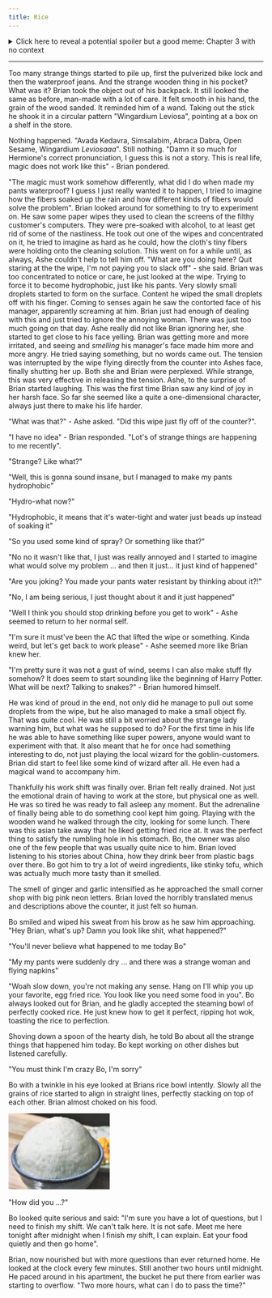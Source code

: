 ```yaml
---
title: Rice
---
```

<details>
  <summary>Click here to reveal a potential spoiler but a good meme: Chapter 3 with no context</summary>
  <img src="_chapters/03/Chapter 3 No Context.png">
</details>

<hr>
Too many strange things started to pile up, first the pulverized bike lock and then the waterproof jeans. And the strange wooden thing in his pocket? What was it? Brian took the object out of his backpack. It still looked the same as before, man-made with a lot of care. It felt smooth in his hand, the grain of the wood sanded. It reminded him of a wand. Taking out the stick he shook it in a circular pattern "Wingardium Leviosa", pointing at a box on a shelf in the store.

Nothing happened. "Avada Kedavra, Simsalabim, Abraca Dabra, Open Sesame, Wingardium _Leviosaaa_". Still nothing. "Damn it so much for Hermione's correct pronunciation, I guess this is not a story. This is real life, magic does not work like this" - Brian pondered. 

"The magic must work somehow differently, what did I do when made my pants waterproof? I guess I just really wanted it to happen, I tried to imagine how the fibers soaked up the rain and how different kinds of fibers would solve the problem". Brian looked around for something to try to experiment on. He saw some paper wipes they used to clean the screens of the filthy customer's computers. They were pre-soaked with alcohol, to at least get rid of some of the nastiness. He took out one of the wipes and concentrated on it, he tried to imagine as hard as he could, how the cloth's tiny fibers were holding onto the cleaning solution. This went on for a while until, as always, Ashe couldn't help to tell him off.
"What are you doing here? Quit staring at the the wipe, I'm not paying you to slack off" - she said. Brian was too concentrated to notice or care, he just looked at the wipe. Trying to force it to become hydrophobic, just like his pants. Very slowly small droplets started to form on the surface. Content he wiped the small droplets off with his finger. Coming to senses again he saw the contorted face of his manager, apparently screaming at him. Brian just had enough of dealing with this and just tried to ignore the annoying woman. There was just too much going on that day. Ashe really did not like Brian ignoring her, she started to get close to his face yelling. Brian was getting more and more irritated, and seeing and _smelling_ his manager's face made him more and more angry. 
He tried saying something, but no words came out. The tension was interrupted by the wipe flying directly from the counter into Ashes face, finally shutting her up. 
Both she and Brian were perplexed. While strange, this was very effective in releasing the tension. Ashe, to the surprise of Brian started laughing. This was the first time Brian saw any kind of joy in her harsh face. So far she seemed like a quite a one-dimensional character, always just there to make his life harder. 

"What was that?" - Ashe asked. "Did this wipe just fly off of the counter?".

"I have no idea" - Brian responded. "Lot's of strange things are happening to me recently".

"Strange? Like what?"

"Well, this is gonna sound insane, but I managed to make my pants hydrophobic"

"Hydro-what now?"

"Hydrophobic, it means that it's water-tight and water just beads up instead of soaking it"

"So you used some kind of spray? Or something like that?"

"No no it wasn't like that, I just was really annoyed and I started to imagine what would solve my problem ... and then it just... it just kind of happened"

"Are you joking? You made your pants water resistant by thinking about it?!"

"No, I am being serious, I just thought about it and it just happened"

"Well I think you should stop drinking before you get to work" - Ashe seemed to return to her normal self.

"I'm sure it must've been the AC that lifted the wipe or something. Kinda weird, but let's get back to work please" - Ashe seemed more like Brian knew her.

"I'm pretty sure it was not a gust of wind, seems I can also make stuff fly somehow? It does seem to start sounding like the beginning of Harry Potter. What will be next? Talking to snakes?" - Brian humored himself.

He was kind of proud in the end, not only did he manage to pull out some droplets from the wipe, but he also managed to make a small object fly. That was quite cool. He was still a bit worried about the strange lady warning him, but what was he supposed to do? For the first time in his life he was able to have something like super powers, anyone would want to experiment with that. It also meant that he for once had something interesting to do, not just playing the local wizard for the goblin-customers.
Brian did start to feel like some kind of wizard after all. He even had a magical wand to accompany him.


Thankfully his work shift was finally over. Brian felt really drained. Not just the emotional drain of having to work at the store, but  physical one as well. He was so tired he was ready to fall asleep any moment. But the adrenaline of finally being able to do something cool kept him going. 
Playing with the wooden wand he walked through the city, looking for some lunch. There was this asian take away that he liked getting fried rice at. It was the perfect thing to satisfy the rumbling hole in his stomach. Bo, the owner was also one of the few people that was usually quite nice to him. Brian loved listening to his stories about China, how they drink beer from plastic bags over there. Bo got him to try a lot of weird ingredients, like stinky tofu, which was actually much more tasty than it smelled.

The smell of ginger and garlic intensified as he approached the small corner shop with big pink neon letters. Brian loved the horribly translated menus and descriptions above the counter, it just felt so human.

Bo smiled and wiped his sweat from his brow as he saw him approaching. "Hey Brian, what's up? Damn you look like shit, what happened?"

"You'll never believe what happened to me today Bo"

"My my pants were suddenly dry ... and there was a strange woman and flying napkins"

"Woah slow down, you're not making any sense. Hang on I'll whip you up your favorite, egg fried rice. You look like you need some food in you". Bo always looked out for Brian, and he gladly accepted the steaming bowl of perfectly cooked rice. He just knew how to get it perfect, ripping hot wok, toasting the rice to perfection.

Shoving down a spoon of the hearty dish, he told Bo about all the strange things that happened him today. Bo kept working on other dishes but listened carefully.

"You must think I'm crazy Bo, I'm sorry"

Bo with a twinkle in his eye looked at Brians rice bowl intently. Slowly all the grains of rice started to align in straight lines, perfectly stacking on top of each other. Brian almost choked on his food.

<img src="_chapters/03/rice.jpeg" alt="rice" width="200"/>

"How did you ...?"

Bo looked quite serious and said: "I'm sure you have a lot of questions, but I need to finish my shift. We can't talk here. It is not safe. Meet me here tonight after midnight when I finish my shift, I can explain. Eat your food quietly and then go home".

Brian, now nourished but with more questions than ever returned home. He looked at the clock every few minutes. Still another two hours until midnight. He paced around in his apartment, the bucket he put there from earlier was starting to overflow.
"Two more hours, what can I do to pass the time?"